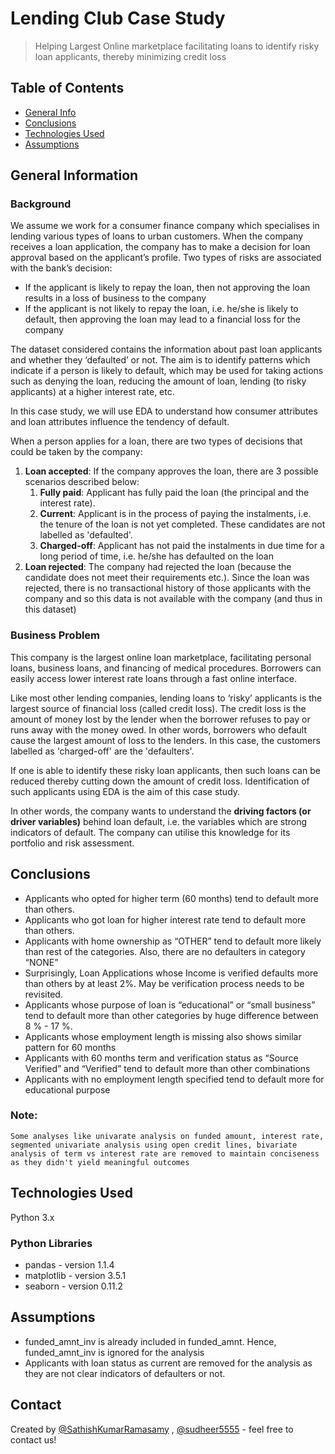 # Lending Club Case Study
> Helping Largest Online marketplace facilitating loans to identify risky loan applicants, thereby minimizing credit loss


## Table of Contents
* [General Info](#general-information)
* [Conclusions](#conclusions)
* [Technologies Used](#technologies-used)
* [Assumptions](#assumptions)
## General Information
### Background
We assume we work for a consumer finance company which specialises in lending various types of loans to urban customers. When the company receives a loan application, the company has to make a decision for loan approval based on the applicant’s profile. Two types of risks are associated with the bank’s decision:
- If the applicant is likely to repay the loan, then not approving the loan results in a loss of business to the company
- If the applicant is not likely to repay the loan, i.e. he/she is likely to default, then approving the loan may lead to a financial loss for the company


The dataset considered contains the information about past loan applicants and whether they ‘defaulted’ or not. The aim is to identify patterns which indicate if a person is likely to default, which may be used for taking actions such as denying the loan, reducing the amount of loan, lending (to risky applicants) at a higher interest rate, etc.

 
In this case study, we will use EDA to understand how consumer attributes and loan attributes influence the tendency of default.

When a person applies for a loan, there are two types of decisions that could be taken by the company:
1. **Loan accepted**: If the company approves the loan, there are 3 possible scenarios described below:
    1. **Fully paid**: Applicant has fully paid the loan (the principal and the interest rate).
    2. **Current**: Applicant is in the process of paying the instalments, i.e. the tenure of the loan is not yet completed. These candidates are not labelled as 'defaulted'.
    3. **Charged-off**: Applicant has not paid the instalments in due time for a long period of time, i.e. he/she has defaulted on the loan 
2. **Loan rejected**: The company had rejected the loan (because the candidate does not meet their requirements etc.). Since the loan was rejected, there is no transactional history of those applicants with the company and so this data is not available with the company (and thus in this dataset)

### Business Problem

This company is the largest online loan marketplace, facilitating personal loans, business loans, and financing of medical procedures. Borrowers can easily access lower interest rate loans through a fast online interface. 

Like most other lending companies, lending loans to ‘risky’ applicants is the largest source of financial loss (called credit loss). The credit loss is the amount of money lost by the lender when the borrower refuses to pay or runs away with the money owed. In other words, borrowers who default cause the largest amount of loss to the lenders. In this case, the customers labelled as 'charged-off' are the 'defaulters'. 

If one is able to identify these risky loan applicants, then such loans can be reduced thereby cutting down the amount of credit loss. Identification of such applicants using EDA is the aim of this case study.

In other words, the company wants to understand the **driving factors (or driver variables)** behind loan default, i.e. the variables which are strong indicators of default.  The company can utilise this knowledge for its portfolio and risk assessment. 


## Conclusions
- Applicants who opted for higher term (60 months) tend to default more than others. 
- Applicants who got loan for higher interest rate tend to default more than others.
- Applicants with home ownership as “OTHER” tend to default more likely than rest of the categories. Also, there are no defaulters in category “NONE”
- Surprisingly, Loan Applications whose Income is verified defaults more than others by at least 2%. May be verification process needs to be revisited. 
- Applicants whose purpose of loan is “educational” or “small business” tend to default more than other categories by huge difference between 8 % - 17 %. 
- Applicants whose employment length is missing also shows similar pattern for 60 months
- Applicants with 60 months term and verification status as “Source Verified” and “Verified” tend to default more than other combinations
- Applicants with no employment length specified tend to default more for educational purpose


### Note:
```
Some analyses like univarate analysis on funded amount, interest rate, segmented univariate analysis using open credit lines, bivariate analysis of term vs interest rate are removed to maintain conciseness as they didn't yield meaningful outcomes
```

## Technologies Used
 
Python 3.x

### Python Libraries
- pandas - version 1.1.4
- matplotlib - version 3.5.1
- seaborn - version 0.11.2

## Assumptions
- funded_amnt_inv is already included in funded_amnt. Hence, funded_amnt_inv is ignored for the analysis
- Applicants with loan status as current are removed for the analysis as they are not clear indicators of defaulters or not. 


## Contact
Created by [@SathishKumarRamasamy](https://github.com/SathishKumarRamasamy) , [@sudheer5555](https://github.com/sudheer5555) - feel free to contact us!

